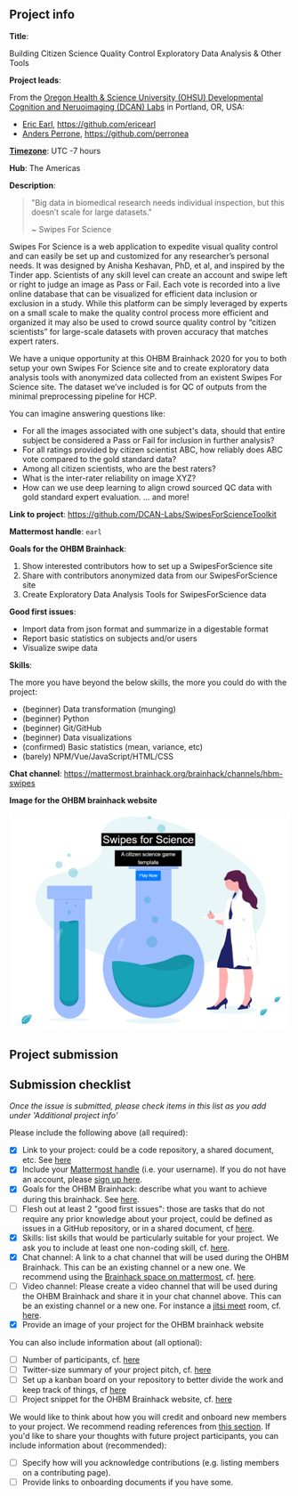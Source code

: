 ## Project info
<!-- *Please fill this in first and then submit the issue* -->

**Title**:
<!--Name of your awesome project. Please also update the title of the issue to be the title of your project-->

Building Citizen Science Quality Control Exploratory Data Analysis & Other Tools

**Project leads**:
<!--Your name and GitHub login, possibly more than 1 lead-->

From the [Oregon Health & Science University (OHSU) Developmental Cognition and Neruoimaging (DCAN) Labs](https://www.ohsu.edu/dcan) in Portland, OR, USA:

- [Eric Earl](https://ericearl.github.io/), https://github.com/ericearl
- [Anders Perrone](https://www.ohsu.edu/school-of-medicine/developmental-cognition-and-neuroimaging-lab/research-assistants), https://github.com/perronea

**[Timezone](https://github.com/ohbm/hackathon2020/blob/master/.github/ISSUE_TEMPLATE/handbooks/projects.md#timezone)**: UTC -7 hours
<!--UTC offset of your timezone (cf. https://www.timeanddate.com/time/map/ for example).-->

**Hub**: The Americas
<!--Asia and Pacific / Europe, Middle East and Africa / The Americas based on location of project lead. Possibly more than 1 hub.-->

**Description**:
<!--Describe the main idea and context of your project in a few sentences.-->

> "Big data in biomedical research needs individual inspection, but this doesn’t scale for large datasets."
>
> ~ Swipes For Science

Swipes For Science is a web application to expedite visual quality control and can easily be set up and customized for any researcher’s personal needs. It was designed by Anisha Keshavan, PhD, et al, and inspired by the Tinder app. Scientists of any skill level can create an account and swipe left or right to judge an image as Pass or Fail. Each vote is recorded into a live online database that can be visualized for efficient data inclusion or exclusion in a study. While this platform can be simply leveraged by experts on a small scale to make the quality control process more efficient and organized it may also be used to crowd source quality control by “citizen scientists” for large-scale datasets with proven accuracy that matches expert raters.

We have a unique opportunity at this OHBM Brainhack 2020 for you to both setup your own Swipes For Science site and to create exploratory data analysis tools with anonymized data collected from an existent Swipes For Science site. The dataset we’ve included is for QC of outputs from the minimal preprocessing pipeline for HCP.

You can imagine answering questions like:
- For all the images associated with one subject's data, should that entire subject be considered a Pass or Fail for inclusion in further analysis?
- For all ratings provided by citizen scientist ABC, how reliably does ABC vote compared to the gold standard data?
- Among all citizen scientists, who are the best raters?
- What is the inter-rater reliability on image XYZ?
- How can we use deep learning to align crowd sourced QC data with gold standard expert evaluation.
... and more!

**Link to project**: https://github.com/DCAN-Labs/SwipesForScienceToolkit

**Mattermost handle**: `earl`

**Goals for the OHBM Brainhack**:

1. Show interested contributors how to set up a SwipesForScience site
2. Share with contributors anonymized data from our SwipesForScience site
3. Create Exploratory Data Analysis Tools for SwipesForScience data

**Good first issues**:

- Import data from json format and summarize in a digestable format
- Report basic statistics on subjects and/or users
- Visualize swipe data

**Skills**:

The more you have beyond the below skills, the more you could do with the project:

- (beginner) Data transformation (munging)
- (beginner) Python
- (beginner) Git/GitHub
- (beginner) Data visualizations
- (confirmed) Basic statistics (mean, variance, etc)
- (barely) NPM/Vue/JavaScript/HTML/CSS

**Chat channel**: https://mattermost.brainhack.org/brainhack/channels/hbm-swipes
<!-- If you are creating a channel on the [brainhack mattermost](https://mattermost.brainhack.org/) try to create a
**public** channel with one of the following template names:

- hbmhack-NAME_OF_YOUR_PROJECT
- hbm-NAME_OF_YOUR_PROJECT

These would be the corresponding URLs that you can paste here.

https://mattermost.brainhack.org/brainhack/channels/hbmhack-NAME_OF_YOUR_PROJECT
https://mattermost.brainhack.org/brainhack/channels/hbm-NAME_OF_YOUR_PROJECT
-->

<!--
**Video channel**:

We are trying to be super careful about "zoom bombing" possibility.
So we want to avoid having links to video chats in "public space".
We suggest that you create a Jitsi or Zoom room and mention it in your text channel as "pinned" message or in the channel header.

-->

**Image for the OHBM brainhack website**

![Swipes For Science](images/SwipesForScience.png)

## Project submission

## Submission checklist
*Once the issue is submitted, please check items in this list as you add under 'Additional project info'*

Please include the following above (all required):
-   [x] Link to your project: could be a code repository, a shared document, etc. See [here](https://github.com/ohbm/hackathon2020/blob/master/.github/ISSUE_TEMPLATE/handbooks/projects.md#link-to-project)
-   [x] Include your [Mattermost handle](https://mattermost.brainhack.org/) (i.e. your username). If you do not have an account, please [sign up here](https://mattermost.brainhack.org/signup_email).
-   [x] Goals for the OHBM Brainhack: describe what you want to achieve during this brainhack. See [here](https://github.com/ohbm/hackathon2020/blob/master/.github/ISSUE_TEMPLATE/handbooks/projects.md#goals).
-   [ ] Flesh out at least 2 "good first issues": those are tasks that do not require any prior knowledge about your project, could be defined as issues in a GitHub repository, or in a shared document, cf [here](https://github.com/ohbm/hackathon2020/blob/master/.github/ISSUE_TEMPLATE/handbooks/projects.md#onboarding-2-good-first-issues).
-   [x] Skills: list skills that would be particularly suitable for your project. We ask you to include at least one non-coding skill, cf. [here](https://github.com/ohbm/hackathon2020/blob/master/.github/ISSUE_TEMPLATE/handbooks/projects.md#onboarding-skills).
-   [x] Chat channel: A link to a chat channel that will be used during the OHBM Brainhack. This can be an existing channel or a new one. We recommend using the [Brainhack space on mattermost](https://mattermost.brainhack.org/), cf. [here](https://github.com/ohbm/hackathon2020/blob/master/.github/ISSUE_TEMPLATE/handbooks/projects.md#chat).
-   [ ] Video channel: Please create a video channel that will be used during the OHBM Brainhack and share it in your chat channel above. This can be an existing channel or a new one. For instance a [jitsi meet](https://meet.jit.si/) room, cf. [here](https://github.com/ohbm/hackathon2020/blob/master/.github/ISSUE_TEMPLATE/handbooks/projects.md#video-calls).
-   [x] Provide an image of your project for the OHBM brainhack website

You can also include information about (all optional):
-   [ ] Number of participants, cf. [here](https://github.com/ohbm/hackathon2020/blob/master/.github/ISSUE_TEMPLATE/handbooks/projects.md#participant-capacity)
-   [ ] Twitter-size summary of your project pitch, cf. [here](https://github.com/ohbm/hackathon2020/blob/master/.github/ISSUE_TEMPLATE/handbooks/projects.md#twitter-size-summary-of-your-project-pitch)
-   [ ] Set up a kanban board on your repository to better divide the work and keep track of things, cf [here](https://github.com/ohbm/hackathon2020/blob/master/.github/ISSUE_TEMPLATE/handbooks/projects.md#set-up-a-kanban-board)
-   [ ] Project snippet for the OHBM Brainhack website, cf. [here](https://github.com/ohbm/hackathon2020/blob/master/.github/ISSUE_TEMPLATE/handbooks/projects.md#project-snippet-for-the-ohbm-brainhack-website)

We would like to think about how you will credit and onboard new members to your project. We recommend reading references from [this section](https://github.com/ohbm/hackathon2020/blob/master/.github/ISSUE_TEMPLATE/handbooks/projects.md#credit-and-onboarding). If you'd like to share your thoughts with future project participants, you can include information about (recommended):
-   [ ] Specify how will you acknowledge contributions (e.g. listing members on a contributing page).
-   [ ] Provide links to onboarding documents if you have some.
